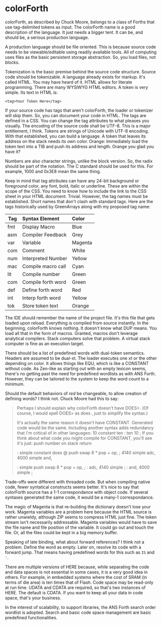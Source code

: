 # colorForth
colorForth, as described by Chuck Moore, belongs to a class of Forths that use tag-delimited tokens as input. 
The colorForth name is a good description of the language. It just needs a bigger tent. 
It can be, and should be, a serious production language.

A production language should be file oriented. This is because source code needs to be viewable/editable using readily available tools. All of computing uses files as the basic persistent storage abstraction. So, you load files, not blocks.

Tokenization is the basic premise behind the source code structure. Source code should be tokenizable. A language already exists for markup. It's called HTML. You may have heard of it. HTML allows for literate programming. There are many WYSIWYG HTML editors. A token is very simple. Its text in HTML is:

```
<tag>Your Token Here</tag>
```
If your source code has tags that aren't colorForth, the loader or tokenizer will skip them. So, you can document your code in HTML. The tags are defined in a CSS. You can change the tag attributes to what pleases you visually. The encoding of the source code shall be UTF-8. This is a major entitlement, I think. Tokens are strings of Unicode with UTF-8 encoding. With that established, you can build a language. A token that leaves its address on the stack needs its own color. Orange: Immediately load the token text into a TIB and push its address and length. Orange you glad you have it?

Numbers are also character strings, unlike the block version. So, the radix should be part of the notation. The C standard should be used for this. For example, 1000 and 0x3E8 mean the same thing.

Keep in mind that tag attributes can have any 24-bit background or foreground color, any font, bold, italic or underline. These are within the scope of the CSS. You need to know how to include the link to the CSS sheet in your HTML document. Trivial. However, the tag names must be established. Short names that don't clash with standard tags. Here are the tags historically used by GreenArrays along with my proposed tag name:

**Tag** | **Syntax Element** | **Color**
-----|:------------------|:------
fmt | Display Macro      | Blue
asm | Compiler Feedback  | Grey
var | Variable           | Magenta
com | Comment            | White
num | Interpreted Number | Yellow
mac | Compile macro call | Cyan
lit | Compile number     | Green
com | Compile forth word | Green
def | Define forth word  | Red
int | Interp forth word  | Yellow
tok | Store token text   | Orange

The IDE should remember the name of the project file. It's this file that gets loaded upon reload. Everything is compiled from source instantly. In the beginning, colorForth knows nothing. It doesn't know what DUP means. You load all that in the form of macros. Granted, macros don't leverage analytical compilers. Stack computers solve that problem. A virtual stack computer is fine as an execution target.

There should be a list of predefined words with dual-token semantics. Headers are assumed to be dual-xt. The loader executes one xt or the other depending on color. It allows things like EQU, which is like a CONSTANT without code. As Zen-like as starting out with an empty lexicon seems, there's no getting past the need for predefined wordlists as with ANS Forth. However, they can be tailored to the system to keep the word count to a minimum.

Should the default behaviors of *red* be changeable, to allow creation of defining words? I think not. Chuck Moore had this to say:

> Perhaps I should explain why colorForth doesn't have DOES>. (Of course, I
> would spell  DOES>  as  does , just to simplify the syntax.)
> 
> It's actually the same reason it doesn't have CONSTANT. Generated code would
> be the same. Including another syntax adds redundancy that I'm critical of
> in other languages:
>      10 constant ten
>      : ten   10 ;
> If you think about what code you might compile for  CONSTANT, you'll see
> it's just:
>      push number on stack
>      return
> 
> : simple   constant does  @ push  swap 8 *  pop +  op, ;
>    4140 simple adc,
>    4000 simple and,
> 
> : simple   push  swap 8 *  pop +  op, ;
>    : adc,  4140 simple ;
>    : and,  4000 simple ;

Trade-offs were different with threaded code. But when compiling native
code, fewer syntatical constructs seems better. It's nice to say that
colorForth source has a 1-1 correspondance with object code. If several
syntaxes generated the same code, it would be a many-1 correspondance.
 
The magic of Magenta is that re-building the dictionary doesn't lose your work. Magenta variables are a problem here because the HTML source is rather unwieldy, although ZIP seems to compress HTML just fine. The token stream isn't necessarily addressable. Magenta variables would have to save the file name and file position of the variable. It could go out and touch the file. Or, all the files could be kept in a big memory buffer.

Speaking of late binding, what about forward references? I think not a problem. Define the word as empty. Later on, resolve its code with a forward jump. That means having predefined words for this such as `IS` and `'`.

There are multiple versions of HERE because, while separating the code and data spaces is not essential in some cases, it is a very good idea in others. For example, in embedded systems where the cost of SRAM (in terms of die area) is ten times that of Flash. Code space may be read-only at run time. UDATA and CDATA are required, so that's two instances of HERE. The default is CDATA. If you want to keep all your data in code space, that's your business.

In the interest of scalability, to support libraries, the ANS Forth search order wordlist is adopted. Search and basic code space management are basic predefined functionalities.

